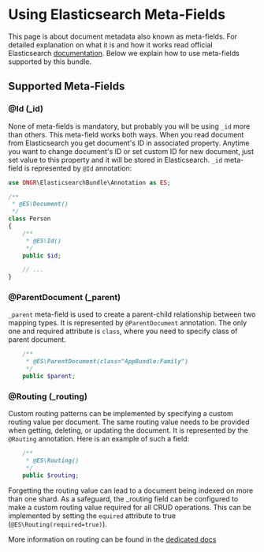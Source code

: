 Using Elasticsearch Meta-Fields
===

This page is about document metadata also known as meta-fields. For detailed
explanation on what it is and how it works read official Elasticsearch
[documentation][1]. Below we explain how to use meta-fields supported
by this bundle.

Supported Meta-Fields
---

### @Id (_id)

None of meta-fields is mandatory, but probably you will be using `_id` more than
others. This meta-field works both ways. When you read document from Elasticsearch
you get document's ID in associated property. Anytime you want to change document's ID
or set custom ID for new document, just set value to this property and it will be
stored in Elasticsearch. `_id` meta-field is represented by `@Id` annotation:

```php     
use ONGR\ElasticsearchBundle\Annotation as ES;

/**
 * @ES\Document()
 */
class Person
{
    /**
     * @ES\Id()
     */
    public $id;

    // ...
}
```

### @ParentDocument (_parent)

`_parent` meta-field is used to create a parent-child relationship between two mapping
types. It is represented by `@ParentDocument` annotation. The only one and required
attribute is `class`, where you need to specify class of parent document.

```php     
    /**
     * @ES\ParentDocument(class="AppBundle:Family")
     */
    public $parent;
```

### @Routing (_routing)

Custom routing patterns can be implemented by specifying a custom routing value per document. 
The same routing value needs to be provided when getting, deleting, or updating the document.
It is represented by the `@Routing` annotation. Here is an example of such a field:

```php     
    /**
     * @ES\Routing()
     */
    public $routing;
```

Forgetting the routing value can lead to a document being indexed on more than one shard. 
As a safeguard, the _routing field can be configured to make a custom routing value 
required for all CRUD operations. This can be implemented by setting the `equired` 
attribute to true (`@ES\Routing(required=true)`).

More information on routing can be found in the [dedicated docs][2]

[1]: https://www.elastic.co/guide/en/elasticsearch/reference/current/mapping-fields.html
[2]: https://www.elastic.co/guide/en/elasticsearch/reference/current/mapping-routing-field.html
